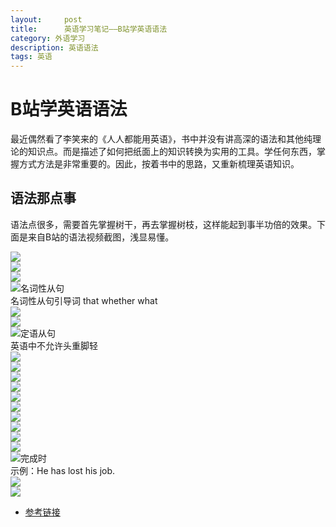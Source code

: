 ```yaml
---
layout:     post
title:      英语学习笔记——B站学英语语法
category: 外语学习
description: 英语语法
tags: 英语
---
```


# B站学英语语法

最近偶然看了李笑来的《人人都能用英语》，书中并没有讲高深的语法和其他纯理论的知识点。而是描述了如何把纸面上的知识转换为实用的工具。学任何东西，掌握方式方法是非常重要的。因此，按着书中的思路，又重新梳理英语知识。

## 语法那点事

语法点很多，需要首先掌握树干，再去掌握树枝，这样能起到事半功倍的效果。下面是来自B站的语法视频截图，浅显易懂。

![](images\2018-2-27-yufa\IMG_0438.jpg) <br>
![](images\2018-2-27-yufa\IMG_0439.jpg) <br>
![](images\2018-2-27-yufa\IMG_0440.jpg) <br>
![名词性从句](images\2018-2-27-yufa\IMG_0442.jpg) <br>
名词性从句引导词 that whether what<br>
![](images\2018-2-27-yufa\IMG_0443.jpg) <br>
![](images\2018-2-27-yufa\IMG_0445.jpg) <br>
![定语从句](images\2018-2-27-yufa\IMG_0446.jpg) <br>
英语中不允许头重脚轻<br>
![](images\2018-2-27-yufa\IMG_0447.jpg) <br>
![](images\2018-2-27-yufa\IMG_0449.jpg) <br>
![](images\2018-2-27-yufa\IMG_0450.jpg) <br>
![](images\2018-2-27-yufa\IMG_0451.jpg) <br>
![](images\2018-2-27-yufa\IMG_0452.jpg) <br>
![](images\2018-2-27-yufa\IMG_0453.jpg) <br>
![](images\2018-2-27-yufa\IMG_0454.jpg) <br>
![](images\2018-2-27-yufa\IMG_0455.jpg) <br>
![](images\2018-2-27-yufa\IMG_0456.jpg) <br>
![](images\2018-2-27-yufa\IMG_0457.jpg) <br>
![完成时](images\2018-2-27-yufa\IMG_0461.jpg) <br>
示例：He has lost his job.<br>
![](images\2018-2-27-yufa\IMG_0462.jpg) <br>
![](images\2018-2-27-yufa\IMG_0463.jpg) <br>

- [参考链接](https://www.bilibili.com/video/av18691015/?from=search&seid=7579047593785504539)  
